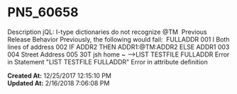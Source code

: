 # PN5_60658

Description jQL: I-type dictionaries do not recognize @TM  Previous Release Behavior Previously, the following would fail:  FULLADDR 001 I Both lines of address 002 IF ADDR2 THEN ADDR1:@TM:ADDR2 ELSE ADDR1 003 004 Street Address 005 30T jsh home ~ --&gt;LIST TESTFILE FULLADDR Error in Statement "LIST TESTFILE FULLADDR" Error in attribute definition   

**Created At:** 12/25/2017 12:15:10 PM  
**Updated At:** 2/16/2018 7:06:08 PM  

